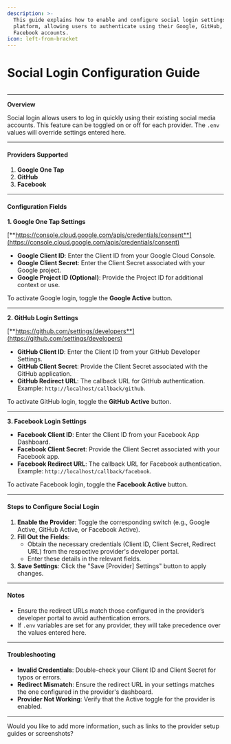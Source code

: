 ```yaml
---
description: >-
  This guide explains how to enable and configure social login settings for your
  platform, allowing users to authenticate using their Google, GitHub, or
  Facebook accounts.
icon: left-from-bracket
---
```


# Social Login Configuration Guide

<figure><img src="../../.gitbook/assets/Screenshot 2024-11-22 at 8.46.20 AM.png" alt=""><figcaption></figcaption></figure>

***

**Overview**

Social login allows users to log in quickly using their existing social media accounts. This feature can be toggled on or off for each provider. The `.env` values will override settings entered here.

***

#### Providers Supported

1. **Google One Tap**
2. **GitHub**
3. **Facebook**

***

#### Configuration Fields

**1. Google One Tap Settings**

[**https://console.cloud.google.com/apis/credentials/consent**](https://console.cloud.google.com/apis/credentials/consent)

* **Google Client ID**: Enter the Client ID from your Google Cloud Console.
* **Google Client Secret**: Enter the Client Secret associated with your Google project.
* **Google Project ID (Optional)**: Provide the Project ID for additional context or use.

To activate Google login, toggle the **Google Active** button.

***

**2. GitHub Login Settings**

[**https://github.com/settings/developers**](https://github.com/settings/developers)

* **GitHub Client ID**: Enter the Client ID from your GitHub Developer Settings.
* **GitHub Client Secret**: Provide the Client Secret associated with the GitHub application.
* **GitHub Redirect URL**: The callback URL for GitHub authentication. Example: `http://localhost/callback/github`.

To activate GitHub login, toggle the **GitHub Active** button.

***

**3. Facebook Login Settings**

* **Facebook Client ID**: Enter the Client ID from your Facebook App Dashboard.
* **Facebook Client Secret**: Provide the Client Secret associated with your Facebook app.
* **Facebook Redirect URL**: The callback URL for Facebook authentication. Example: `http://localhost/callback/facebook`.

To activate Facebook login, toggle the **Facebook Active** button.

***

#### Steps to Configure Social Login

1. **Enable the Provider**: Toggle the corresponding switch (e.g., Google Active, GitHub Active, or Facebook Active).
2. **Fill Out the Fields**:
   * Obtain the necessary credentials (Client ID, Client Secret, Redirect URL) from the respective provider's developer portal.
   * Enter these details in the relevant fields.
3. **Save Settings**: Click the "Save \[Provider] Settings" button to apply changes.

***

#### Notes

* Ensure the redirect URLs match those configured in the provider’s developer portal to avoid authentication errors.
* If `.env` variables are set for any provider, they will take precedence over the values entered here.

***

#### Troubleshooting

* **Invalid Credentials**: Double-check your Client ID and Client Secret for typos or errors.
* **Redirect Mismatch**: Ensure the redirect URL in your settings matches the one configured in the provider's dashboard.
* **Provider Not Working**: Verify that the Active toggle for the provider is enabled.

***

Would you like to add more information, such as links to the provider setup guides or screenshots?
